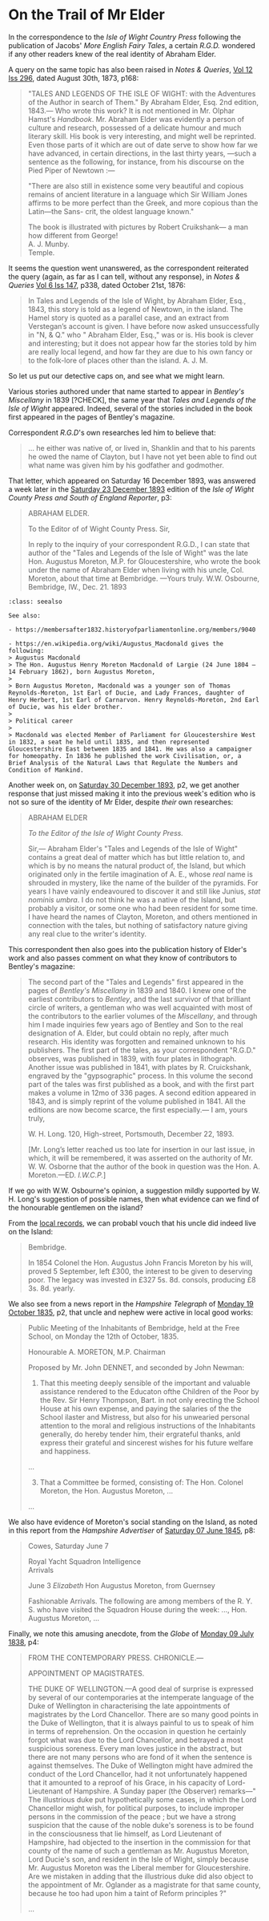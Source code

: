 # On the Trail of Mr Elder

In the correspondence to the *Isle of Wight Country Press* following the publication of Jacobs' *More English Fairy Tales*, a certain *R.G.D.* wondered if any other readers knew of the real identity of Abraham Elder.

A query on the same topic has also been raised in *Notes & Queries*, [Vol 12 Iss 296](https://archive.org/details/sim_notes-and-queries_1873-08-30_12_296/page/168/mode/2up), dated August 30th, 1873, p168:

> "TALES AND LEGENDS OF THE ISLE OF WIGHT: with the Adventures of the Author in search of Them." By Abraham Elder, Esq. 2nd edition, 1843.— Who wrote this work? It is not mentioned in Mr. Olphar Hamst's *Handbook*. Mr. Abraham Elder was evidently a person of culture and research, possessed of a delicate humour and much literary skill. His book is very interesting, and might well be reprinted. Even those parts of it which are out of date serve to show how far we have advanced, in certain directions, in the last thirty years, —such a sentence as the following, for instance, from his discourse on the Pied Piper of Newtown :—
>
> "There are also still in existence some very beautiful and copious remains of ancient literature in a language which Sir William Jones affirms to be more perfect than the Greek, and more copious than the Latin—the Sans- crit, the oldest language known."
>
> The book is illustrated with pictures by Robert Cruikshank— a man how different from George!  
> A. J. Munby.  
> Temple.

It seems the question went unanswered, as the correspondent reiterated the query (again, as far as I can tell, without any response), in *Notes & Queries* [Vol 6 Iss 147](), p338, dated October 21st, 1876:

> In Tales and Legends of the Isle of Wight, by Abraham Elder, Esq., 1843, this story is told as a legend of Newtown, in the island. The Hamel story is quoted as a parallel case, and an extract from Verstegan’s account is given. I have before now asked unsuccessfully in "N, & Q." who " Abraham Elder, Esq.," was or is. His book is  clever and interesting; but it does not appear how far the stories told by him are really local legend, and how far they are due to his own fancy or to the folk-lore of places other than the island. A. J. M.

So let us put our detective caps on, and see what we might learn.

Various stories authored under that name started to appear in *Bentley's Miscellany* in 1839 [?CHECK], the same year that *Tales and Legends of the Isle of Wight* appeared. Indeed, several of the stories included in the book first appeared in the pages of Bentley's magazine.

Correspondent *R.G.D*'s own researches led him to believe that:

> ... he either was native of, or lived in, Shanklin and that to his parents he owed the name of Clayton, but I have not yet been able to find out what name was given him by his godfather and godmother.

That letter, which appeared on Saturday 16 December 1893, was answered a week later in the [Saturday 23 December 1893](https://www.britishnewspaperarchive.co.uk/viewer/bl/0001960/18931223/040/0003) edition of the *Isle of Wight County Press and South of England Reporter*, p3:

> ABRAHAM ELDER.
>
> To the Editor of of Wight County Press. Sir,
>
> In reply to the inquiry of your correspondent R.G.D., I can state that author of the "Tales and Legends of the Isle of Wight" was the late Hon. Augustus Moreton, M.P. for Gloucestershire, who wrote the book under the name of Abraham Elder when living with his uncle, Col. Moreton, about that time at Bembridge. —Yours truly. W.W. Osbourne, Bembridge, IW., Dec. 21. 1893

```{admonition} Augustus Moreton
:class: seealso

See also:

- https://membersafter1832.historyofparliamentonline.org/members/9040

- https://en.wikipedia.org/wiki/Augustus_Macdonald gives the following:
> Augustus Macdonald
> The Hon. Augustus Henry Moreton Macdonald of Largie (24 June 1804 – 14 February 1862), born Augustus Moreton,
>
> Born Augustus Moreton, Macdonald was a younger son of Thomas Reynolds-Moreton, 1st Earl of Ducie, and Lady Frances, daughter of Henry Herbert, 1st Earl of Carnarvon. Henry Reynolds-Moreton, 2nd Earl of Ducie, was his elder brother.
>
> Political career
>
> Macdonald was elected Member of Parliament for Gloucestershire West in 1832, a seat he held until 1835, and then represented Gloucestershire East between 1835 and 1841. He was also a campaigner for homeopathy. In 1836 he published the work Civilisation, or, a Brief Analysis of the Natural Laws that Regulate the Numbers and Condition of Mankind.

```

Another week on, on [Saturday 30 December 1893](https://www.britishnewspaperarchive.co.uk/viewer/bl/0001960/18931230/026/0002), p2, we get another response that just missed making it into the previous week's edition who is not so sure of the identity of Mr Elder, despite *their* own researches:

> ABRAHAM ELDER
>
> *To the Editor of the Isle of Wight County Press.*
>
> Sir,— Abraham Elder's "Tales and Legends of the Isle of Wight" contains a great deal of matter which has but little relation to, and which is by no means the natural product of, the Island, but which originated only in the fertile imagination of A. E., whose *real* name is shrouded in mystery, like the name of the builder of the pyramids. For years I have vainly endeavoured to discover it and still like Junius, *stat nominis umbra*. I do not think he was a native of the Island, but probably a visitor, or some one who had been resident for some time. I have heard the names of Clayton, Moreton, and others mentioned in connection with the tales, but nothing of satisfactory nature giving any real clue to the writer's identity.

This correspondent then also goes into the publication history of Elder's work and also passes comment on what they know of contributors to Bentley's magazine:

> The second part of the "Tales and Legends" first appeared in the pages of *Bentley's Miscellany* in 1839 and 1840. I knew one of the earliest contributors to *Bentley*, and the last survivor of that brilliant circle of writers, a gentleman who was well acquainted with most of the contributors to the earlier volumes of the *Miscellany*, and through him I made inquiries few years ago of Bentley and Son to the real designation of A. Elder, but could obtain no reply, after much research. His identity was forgotten and remained unknown to his publishers. The first part of the tales, as your correspondent "R.G.D." observes, was published in 1839, with four plates in lithograph. Another issue was published in 1841, with plates by R. Cruickshank, engraved by the "gypsographic" process. In this volume the second part of the tales was first published as a book, and with the first part makes a volume in 12mo of 336 pages. A second edition appeared in 1843, and is simply reprint of the volume published in 1841. All the editions are now become scarce, the first especially.— I am, yours truly,
>
> W. H. Long. 120, High-street, Portsmouth, December 22, 1893.
>
> [Mr. Long’s letter reached us too late for insertion in our last issue, in which, it will be remembered, it was asserted on the authority of Mr. W. W. Osborne that the author of the book in question was the Hon. A. Moreton.—ED. *I.W.C.P.*]

If we go with W.W. Osbourne's opinion, a suggestion mildly supported by W. H. Long's suggestion of possible names, then what evidence can we find of the honourable gentlemen on the island?

From the [local records](https://www.british-history.ac.uk/vch/hants/vol5/pp156-170), we can probabl vouch that his uncle did indeed live on the Island:

> Bembridge.
>
> In 1854 Colonel the Hon. Augustus John Francis Moreton by his will, proved 5 September, left £300, the interest to be given to deserving poor. The legacy was invested in £327 5s. 8d. consols, producing £8 3s. 8d. yearly.

We also see from a news report in the *Hampshire Telegraph* of [Monday 19 October 1835](https://www.britishnewspaperarchive.co.uk/viewer/bl/0000069/18351019/006/0002), p2, that uncle and nephew were active in local good works:

> Public Meeting of the Inhabitants of Bembridge, held at the Free School, on Monday the 12th of October, 1835.
>
> Honourable A. MORETON, M.P. Chairman
>
> Proposed by Mr. John DENNET, and seconded by John Newman:
> 1. That this meeting deeply sensible of the important and valuable assistance rendered to the Educaton ofthe Children of the Poor by the Rev. Sir Henry Thompson, Bart. in not only erecting the School House at his own expense, and paying the salaries of the the School ilaster and Mistress, but also for his unwearied personal attention to the moral and religious instructions of the Inhabitants generally, do hereby tender him, their ergrateful thanks, anld express their grateful and sincerest wishes for his future welfare and happiness.
>
> ...
>
> 3. That a Committee be formed, consisting of: The Hon. Colonel Moreton, the Hon. Augustus Moreton, ...
>
> ...

We also have evidence of Moreton's social standing on the Island, as noted in this report from the *Hampshire Advertiser* of [Saturday 07 June 1845](https://www.britishnewspaperarchive.co.uk/viewer/bl/0000494/18450607/034/0008), p8:

> Cowes, Saturday June 7
>
> Royal Yacht Squadron Intelligence  
> Arrivals
>
> June 3 *Elizabeth* Hon Augustus Moreton, from Guernsey
>
> Fashionable Arrivals. The following are among members of the R. Y. S. who have visited the Squadron House during the week: ..., Hon. Augustus Moreton, ...

Finally, we note this amusing anecdote, from the *Globe* of [Monday 09 July 1838](https://www.britishnewspaperarchive.co.uk/viewer/bl/0001652/18380709/027/0004), p4:

> FROM THE CONTEMPORARY PRESS. CHRONICLE.—
>
> APPOINTMENT OP MAGISTRATES.
>
> THE DUKE OF WELLINGTON.—A good deal of surprise is expressed by several of our contemporaries at the intemperate language of the Duke of Wellington in characterising the late appointments of magistrates by the Lord Chancellor. There are so many good points in the Duke of Wellington, that it is always painful to us to speak of him in terms of reprehension. On the occasion in question he certainly forgot what was due to the Lord Chancellor, and betrayed a most suspicious soreness. Every man loves justice in the abstract, but there are not many persons who are fond of it when the sentence is against themselves. The Duke of Wellington might have admired the conduct of the Lord Chancellor, had it not unfortunately happened that it amounted to a reproof of his Grace, in his capacity of Lord-Lieutenant of Hampshire.
> A Sunday paper (the Observer) remarks—" The illustrious duke put hypothetically some cases, in which the Lord Chancellor might wish, for political purposes, to include improper persons in the commission of the peace ; but we have a strong suspicion that the cause of the noble duke's soreness is to be found in the consciousness that lie himself, as Lord Lieutenant of Hampshire, had objected to the insertion in the commission for that county of the name of such a gentleman as Mr. Augustus Moreton, Lord Ducie's son, and resident in the Isle of Wight, simply because Mr. Augustus Moreton was the Liberal member for Gloucestershire. Are we mistaken in adding that the illustrious duke did also object to the appointment of Mr. Oglander as a magistrate for that same county, because he too had upon him a taint of Reform principles ?"
>
> ...
